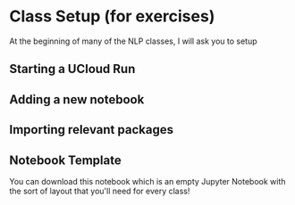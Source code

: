 # Class Setup (for exercises)
At the beginning of many of the NLP classes, I will ask you to setup 


## Starting a UCloud Run 


## Adding a new notebook 


## Importing relevant packages


## Notebook Template
You can download this notebook which is an empty Jupyter Notebook with the sort of layout that you'll need for every class!

